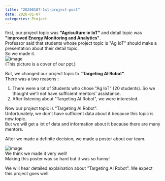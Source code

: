```yaml
---
title: "20200107-1st-project-post"
date: 2020-01-07 
categories: Project
---
```

first, our project topic was **"Agriculture in IoT"** and detail topic was **"improved Energy Monitoring and Analytics"**.  
Professor said that students whose project topic is "Ag IoT" should make a presentation about their detail topic.  
So we made it.  
![image](https://user-images.githubusercontent.com/33623136/71860760-6ecb4900-3137-11ea-8096-118e25f7f53d.png)  
(This picture is a cover of our ppt.)    

But, we changed our project topic to **"Targeting AI Robot"**.  
There was a two reasons :  
  1. There were a lot of Students who chose "Ag IoT" (20 students). So we thought we'll not have sufficient mentors' assistance.  
  1. After listening about "Targeting AI Robot", we were interested.    
  
Now our project topic is "Targeting AI Robot".  
Unfortunately, we don't have sufficient data about it because this topic is new topic.  
But we will get a lot of data and information about it because there are many mentors.    

After we made a definite decision, we made a poster about our team.  

![image](https://user-images.githubusercontent.com/33623136/71861741-b99a9000-313a-11ea-8194-3ecf388bf14e.png)  
We think we made it very well!  
Making this poster was so hard but it was so funny!    

We will hear detailed explaination about "Targeting AI Robot".
We expect this project goes well.  

